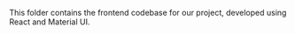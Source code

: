 This folder contains the frontend codebase for our project, developed using React and Material UI. 
